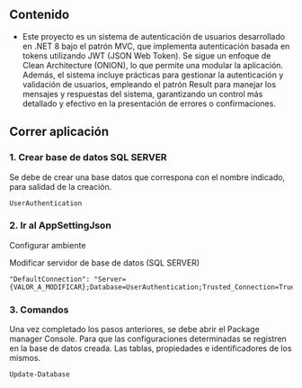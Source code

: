 ## Contenido

- Este proyecto es un sistema de autenticación de usuarios desarrollado en .NET 8 bajo el patrón MVC, que implementa autenticación basada en tokens utilizando JWT (JSON Web Token). Se sigue un enfoque de Clean Architecture (ONION), lo que permite una modular la aplicación. Además, el sistema incluye prácticas para gestionar la autenticación y validación de usuarios, empleando el patrón Result para manejar los mensajes y respuestas del sistema, garantizando un control más detallado y efectivo en la presentación de errores o confirmaciones.




## Correr aplicación

### 1. Crear base de datos SQL SERVER

Se debe de crear una base datos que correspona con el nombre indicado, para salidad de la creación.

```
UserAuthentication
```


### 2. Ir al AppSettingJson

Configurar ambiente

Modificar servidor de base de datos (SQL SERVER)

```
"DefaultConnection": "Server={VALOR_A_MODIFICAR};Database=UserAuthentication;Trusted_Connection=True;MultipleActiveResultSets=true;TrustServerCertificate=True"
```

### 3. Comandos

Una vez completado los pasos anteriores, se debe abrir el Package manager Console. Para que las configuraciones determinadas se registren en la base de datos creada.
Las tablas, propiedades e identificadores de los mismos.

```
Update-Database
```
